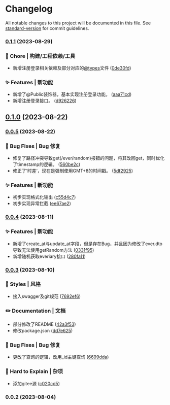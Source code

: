 # Changelog

All notable changes to this project will be documented in this file. See [standard-version](https://github.com/conventional-changelog/standard-version) for commit guidelines.

### [0.1.1](https://github.com/everiary/backend/compare/v0.1.0...v0.1.1) (2023-08-29)


### 🚀 Chore | 构建/工程依赖/工具

* 新增注册登录相关依赖及部分对应的[@types](https://github.com/types)文件 ([0de30fd](https://github.com/everiary/backend/commit/0de30fd1c6d948d849a5dac9f88d5d3e229471b7))


### ✨ Features | 新功能

* 新增了@Public装饰器，基本实现注册登录功能。 ([aaa71cd](https://github.com/everiary/backend/commit/aaa71cde96c7e20a56c0102861b579ae7d98ba8f))
* 新增注册登录接口。 ([d926226](https://github.com/everiary/backend/commit/d926226a4c296e68120b85c2f8b74c80e80865da))

## [0.1.0](https://github.com/everiary/backend/compare/v0.0.5...v0.1.0) (2023-08-22)

### [0.0.5](https://github.com/everiary/backend/compare/v0.0.4...v0.0.5) (2023-08-22)


### 🐛 Bug Fixes | Bug 修复

* 修复了路径冲突导致get(/ever/random)报错的问题，将其改回get，同时优化了timestamp的逻辑。 ([560be2c](https://github.com/everiary/backend/commit/560be2cd15f2b9828bcf8a927784a59b06b40a80))
* 修正了’时差‘，现在是强制使用GMT+8的时间戳。 ([5df2925](https://github.com/everiary/backend/commit/5df2925639f8579a9290ce38925ee89aed5a5206))


### ✨ Features | 新功能

* 初步实现格式化输出 ([c55d4c7](https://github.com/everiary/backend/commit/c55d4c7e90279ca4fb626583c43ea11919346b2c))
* 初步实现异常拦截 ([ee67ae2](https://github.com/everiary/backend/commit/ee67ae2000f600b3b41570da27465b65f83ad9ac))

### [0.0.4](https://github.com/everiary/backend/compare/v0.0.3...v0.0.4) (2023-08-11)


### ✨ Features | 新功能

* 新增了create_at与update_at字段，但是存在Bug，并且因为修改了ever.dto导致无法使用getRandom方法 ([0331f95](https://github.com/everiary/backend/commit/0331f95ca5e004b9b1c05c6ffdb58f2f6a33ef40))
* 新增随机获取everiary接口 ([280fa11](https://github.com/everiary/backend/commit/280fa11f3bc16c5c7d4a5635718926309dfc6543))

### [0.0.3](https://github.com/everiary/backend/compare/v0.0.2...v0.0.3) (2023-08-10)


### 💄 Styles | 风格

* 接入swagger及git规范 ([7692ef6](https://github.com/everiary/backend/commit/7692ef6b4229dd9d4d8e4370f71a4514cb5c7e7d))


### ✏️ Documentation | 文档

* 部分修改了README ([42a3f53](https://github.com/everiary/backend/commit/42a3f534188c901749783a9a8d4de5ced80d4ae5))
* 修改package.json ([dd7e625](https://github.com/everiary/backend/commit/dd7e625a48b7816f4273bcc19241db76789ca093))


### 🐛 Bug Fixes | Bug 修复

* 更改了查询的逻辑，改用_id主键查询 ([6699dda](https://github.com/everiary/backend/commit/6699ddaa638e6b27b1750e936a276f4191417f67))


### 👻 Hard to Explain | 杂项

* 添加gitee源 ([c020cd5](https://github.com/everiary/backend/commit/c020cd5fe7945c8cce30f4ee0b3d8666d48689fb))

### 0.0.2 (2023-08-04)
